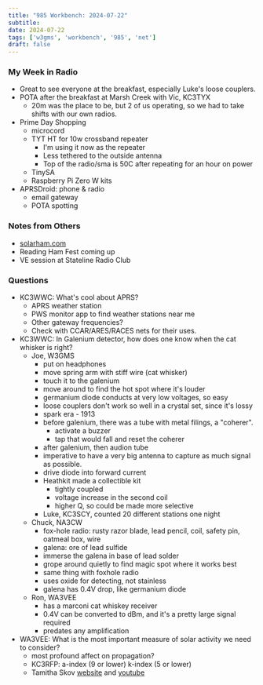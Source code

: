 ```yaml
---
title: "985 Workbench: 2024-07-22"
subtitle:
date: 2024-07-22
tags: ['w3gms', 'workbench', '985', 'net']
draft: false
---
```


### My Week in Radio
- Great to see everyone at the breakfast, especially Luke's loose couplers.
- POTA after the breakfast at Marsh Creek with Vic, KC3TYX
  - 20m was the place to be,
    but 2 of us operating, 
    so we had to take shifts
    with our own radios.
- Prime Day Shopping
  - microcord
  - TYT HT for 10w crossband repeater
    - I'm using it now as the repeater
    - Less tethered to the outside antenna
    - Top of the radio/sma is 50C after repeating for an hour on power
  - TinySA
  - Raspberry Pi Zero W kits
- APRSDroid: phone & radio
  - email gateway
  - POTA spotting

### Notes from Others
- [solarham.com](solarham.com)
- Reading Ham Fest coming up
- VE session at Stateline Radio Club

### Questions
- KC3WWC: What's cool about APRS?
  - APRS weather station
  - PWS monitor app to find weather stations near me
  - Other gateway frequencies?
  - Check with CCAR/ARES/RACES nets for their uses.
- KC3WWC: In Galenium detector,
  how does one know when the cat whisker is right?
  - Joe, W3GMS
    - put on headphones
    - move spring arm with stiff wire (cat whisker)
    - touch it to the galenium
    - move around to find the hot spot where it's louder
    - germanium diode conducts at very low voltages, so easy
    - loose couplers don't work so well in a crystal set, since it's lossy
    - spark era - 1913
    - before galenium, there was a tube with metal filings, a "coherer".
      - activate a buzzer
      - tap that would fall and reset the coherer
    - after galenium, then audion tube
    - imperative to have a very big antenna to capture
      as much signal as possible.
    - drive diode into forward current
    - Heathkit made a collectible kit
      - tightly coupled
      - voltage increase in the second coil
      - higher Q, so could be made more selective
    - Luke, KC3SCY, counted 20 different stations one night
  - Chuck, NA3CW
    - fox-hole radio: rusty razor blade, lead pencil, coil, safety pin,
      oatmeal box, wire
    - galena: ore of lead sulfide
    - immerse the galena in base of lead solder
    - grope around quietly to find magic spot where it works best
    - same thing with foxhole radio
    - uses oxide for detecting, not stainless
    - galena has 0.4V drop, like germanium diode
  - Ron, WA3VEE
    - has a marconi cat whiskey receiver
    - 0.4V can be converted to dBm, and it's a pretty large signal required
    - predates any amplification
- WA3VEE: What is the most important measure of solar activity we need to consider?
  - most profound affect on propagation?
  - KC3RFP: a-index (9 or lower) k-index (5 or lower)
  - Tamitha Skov [website](https://www.spaceweatherwoman.com/)
    and [youtube](https://www.youtube.com/c/TamithaSkov)

<!--more-->
